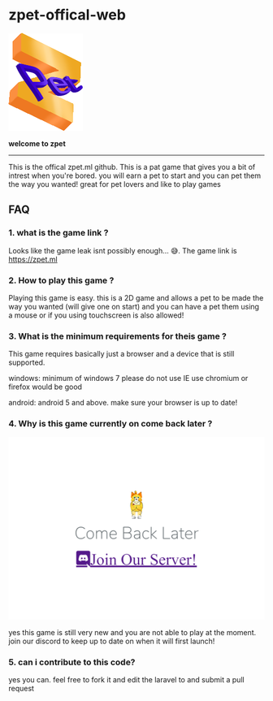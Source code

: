 # zpet-offical-web
![Image of zpet](/images/discord.png)

**welcome to zpet**
<hr>
This is the offical zpet.ml github. This is a pat game that gives you a bit of intrest when you're bored. you will earn a pet to start and you can pet them the way you wanted! great for pet lovers and like to play games

## FAQ
### 1. what is the game link ?
Looks like the game leak isnt possibly enough... 😅. The game link is https://zpet.ml

### 2. How to play this game ?
Playing this game is easy. this is a 2D game and allows a pet to be made the way you wanted (will give one on start) and you can have a pet them using a mouse or if you using touchscreen is also allowed!

### 3. What is the minimum requirements for theis game ?
This game requires basically just a browser and a device that is still supported.

windows: minimum of windows 7 please do not use IE use chromium or firefox would be good

android: android 5 and above. make sure your browser is up to date!

### 4. Why is this game currently on come back later ?
![Image of web](/images/BFp1u.png)

yes this game is still very new and you are not able to play at the moment. join our discord to keep up to date on when it will first launch!


### 5. can i contribute to this code?
yes you can. feel free to fork it and edit the laravel to and submit a pull request


